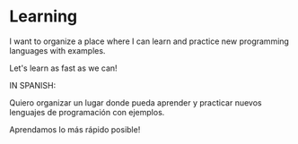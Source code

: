 Learning
=============

I want to organize a place where I can learn and practice new programming languages with examples.

Let's learn as fast as we can!

IN SPANISH:

Quiero organizar un lugar donde pueda aprender y practicar nuevos lenguajes de programación con ejemplos.

Aprendamos lo más rápido posible!

